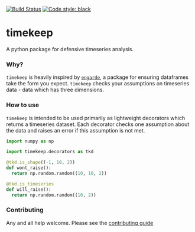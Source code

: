 [![Build Status](https://travis-ci.com/TTitcombe/timekeep.svg?branch=master)](https://travis-ci.com/TTitcombe/timekeep)
[![Code style: black](https://img.shields.io/badge/code%20style-black-000000.svg)](https://github.com/psf/black)
# timekeep

A python package for defensive timeseries analysis.

### Why?
`timekeep` is heavily inspired by [`engarde`][engarde], a package for ensuring dataframes
take the form you expect. `timekeep` checks your assumptions on timeseries data - data which
has three dimensions.

### How to use
`timekeep` is intended to be used primarily as lightweight decorators which returns a timeseries dataset.
Each decorator checks one assumption about the data and raises an error if this assumption is not met.

```python
import numpy as np

import timekeep.decorators as tkd

@tkd.is_shape((-1, 10, 2))
def wont_raise():
  return np.random.random((10, 10, 2))

@tkd.is_timeseries
def will_raise():
  return np.random.random((10, 2))
```

### Contributing
Any and all help welcome. Please see the [contributing guide][contributing]

[engarde]: https://github.com/engarde-dev/engarde

[contributing]: CONTRIBUTING.md